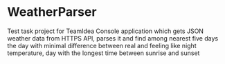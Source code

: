 # WeatherParser
Test task project for TeamIdea
Console application which gets JSON weather data from HTTPS API, 
parses it and find among nearest five days the day with minimal difference between real and feeling like night temperature,
day with the longest time between sunrise and sunset
